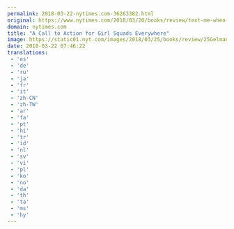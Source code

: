 ```yaml
---
permalink: 2018-03-22-nytimes.com-36263382.html
original: https://www.nytimes.com/2018/03/20/books/review/text-me-when-you-get-home-kayleen-schaefer.html?partner=rss&amp;emc=rss
domain: nytimes.com
title: "A Call to Action for Girl Squads Everywhere"
image: https://static01.nyt.com/images/2018/03/25/books/review/25Gelman-SUB01/25Gelman-SUB01-mediumThreeByTwo440.jpg
date: 2018-03-22 07:46:22
translations: 
 - 'es'
 - 'de'
 - 'ru'
 - 'ja'
 - 'fr'
 - 'it'
 - 'zh-CN'
 - 'zh-TW'
 - 'ar'
 - 'fa'
 - 'pt'
 - 'hi'
 - 'tr'
 - 'id'
 - 'nl'
 - 'sv'
 - 'vi'
 - 'pl'
 - 'ko'
 - 'no'
 - 'da'
 - 'th'
 - 'ta'
 - 'ms'
 - 'hy'
---
```


